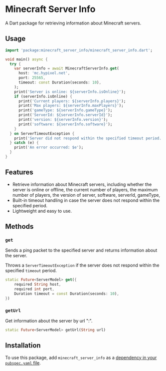 # Minecraft Server Info

A Dart package for retrieving information about Minecraft servers.

## Usage

```dart
import 'package:minecraft_server_info/minecraft_server_info.dart';

void main() async {
  try {
    var serverInfo = await MinecraftServerInfo.get(
      host: 'mc.hypixel.net',
      port: 25565,
      timeout: const Duration(seconds: 10),
    );
    print('Server is online: ${serverInfo.isOnline}');
    if (serverInfo.isOnline) {
      print('Current players: ${serverInfo.players}');
      print('Max players: ${serverInfo.maxPlayers}');
      print('gameType: ${serverInfo.gameType}');
      print('ServerId: ${serverInfo.serverId}');
      print('version: ${serverInfo.version}');
      print('software: ${serverInfo.software}');
    }
  } on ServerTimeoutException {
    print('Server did not respond within the specified timeout period.');
  } catch (e) {
    print('An error occurred: $e');
  }
}
```

## Features

- Retrieve information about Minecraft servers, including whether the server is online or offline, the current number of players, the maximum number of players, the version of server, software, serverId, gameType,
- Built-in timeout handling in case the server does not respond within the specified period.
- Lightweight and easy to use.

## Methods

### `get`

Sends a ping packet to the specified server and returns information about the server.

Throws a `ServerTimeoutException` if the server does not respond within the specified `timeout` period.

```dart
static Future<ServerModel> get({
    required String host,
    required int port,
    Duration timeout = const Duration(seconds: 10),
})
```

### `getUrl`

Get information about the server by url "<host>:<port>".

```dart
static Future<ServerModel> getUrl(String url)
```

## Installation

To use this package, add `minecraft_server_info` as a [dependency in your `pubspec.yaml` file](https://flutter.dev/docs/development/packages-and-plugins/using-packages).